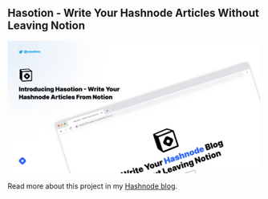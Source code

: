 ## Hasotion - Write Your Hashnode Articles Without Leaving Notion
![Hasotion Banner](https://raw.githubusercontent.com/osadavc/hasotion/master/public/hasotion-banner.png)

Read more about this project in my [Hashnode blog](https://blog.osadavidath.com/introducing-hasotion-a-platform-to-write-your-hashnode-articles-from-notion).
